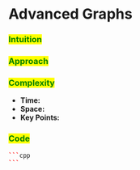 # Advanced Graphs

### <mark style="color:green;">Intuition</mark>



### <mark style="color:green;">Approach</mark>

###

### <mark style="color:green;">Complexity</mark>

* **Time:**
* **Space:**
* **Key Points:**

### <mark style="color:green;">**Code**</mark>

````cpp
```cpp
```
````

